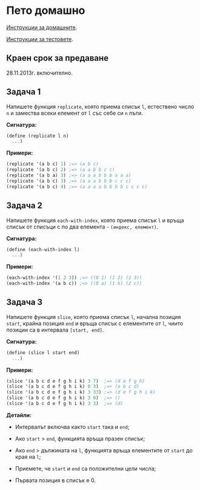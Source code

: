 # Пето домашно

[Инструкции за домашните](https://github.com/IvanIvanov/fp2013/tree/master/lab4#%D0%94%D0%BE%D0%BC%D0%B0%D1%88%D0%BD%D0%B8).

[Инструкции за тестовете](https://github.com/IvanIvanov/fp2013/tree/master/lab4/testing-tool#%D0%9A%D0%B0%D0%BA-%D1%81%D0%B5-%D0%BF%D1%83%D1%81%D0%BA%D0%B0%D1%82-%D1%82%D0%B5%D1%81%D1%82%D0%BE%D0%B2%D0%B5%D1%82%D0%B5).

## Краен срок за предаване

28.11.2013г. включително.

## Задача 1

Напишете функция `replicate`, която приема списък `l`, естествено число `n` и
замества всеки елемент от `l` със себе си `n` пъти.

**Сигнатура:**

```scheme
(define (replicate l n)
  ...)
```

**Примери:**

```scheme
(replicate '(a b c) 1) ;=> (a b c)
(replicate '(a b c) 2) ;=> (a a b b c c)
(replicate '(a b a) 3) ;=> (a a a b b b a a a)
(replicate '(a b c) 3) ;=> (a a a b b b c c c)
(replicate '(a b c) 4) ;=> (a a a a b b b b c c c c)
```

## Задача 2

Напишете функция `each-with-index`, която приема списък `l` и връща списък от
списъци с по два елемента - `(индекс, елемент)`.

**Сигнатура:**

```scheme
(define (each-with-index l)
  ...)
```

**Примери:**

```scheme
(each-with-index '(1 2 3)) ;=> ((0 1) (1 2) (2 3))
(each-with-index '(a b c)) ;=> ((0 a) (1 b) (2 c))
```

## Задача 3

Напишете функция `slice`, която приема списък `l`, начална позиция `start`, крайна
позиция `end` и връща списък с елементите от `l`, чиито позиции са в интервала
`[start, end]`.

**Сигнатура:**

```scheme
(define (slice l start end)
  ...)
```

**Примери:**

```scheme
(slice '(a b c d e f g h i k) 3 7)  ;=> (d e f g h)
(slice '(a b c d e f g h i k) 0 3)  ;=> (a b c d)
(slice '(a b c d e f g h i k) 3 33) ;=> (d e f g h i k)
(slice '(a b c d e f g h i k) 3 0)  ;=> ()
(slice '(a b c d e f g h i k) 3 3)  ;=> (d)
```

**Детайли:**

* Интервалът включва както `start` така и `end`;

* Ако `start` > `end`, функцията връща празен списък;

* Ако `end` > дължината на `l`, функцията връща елементите от `start` до
края на `l`;

* Приемете, че `start` и `end` са положителни цели числа;

* Първата позиция в списък е 0.
